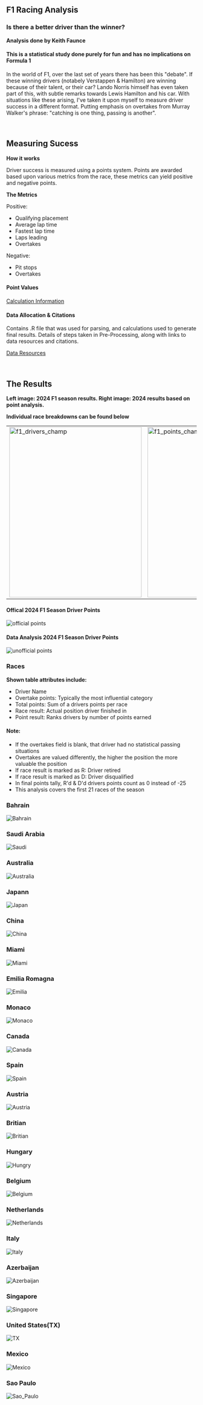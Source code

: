 ## F1 Racing Analysis
### Is there a better driver than the winner?
<b> Analysis done by Keith Faunce </b>


#### This is a statistical study done purely for fun and has no implications on Formula 1
<p> In the world of F1, over the last set of years there has been this "debate". If these winning drivers
(notabely Verstappen & Hamilton) are winning because of their talent, or their car? Lando Norris himself
has even taken part of this, with subtle remarks towards Lewis Hamilton and his car. With situations
like these arising, I've taken it upon myself to measure driver success in a different format. Putting emphasis
on overtakes from Murray Walker's phrase: "catching is one thing, passing is another".</br> </p>

<p></br></p>


## Measuring Sucess

<b> How it works </b>
<p> Driver success is measured using a points system. Points are awarded based upon various metrics from
the race, these metrics can yield positive and negative points. </p>

<b> The Metrics </b>
<p> Positive: </p>
<ul>
  <li>Qualifying placement</li>
  <li>Average lap time</li>
  <li>Fastest lap time</li>
  <li>Laps leading</li>
  <li>Overtakes</li>
</ul>
<p> Negative: </p>
<ul>
  <li>Pit stops</li>
  <li>Overtakes</li>
</ul>

#### Point Values

[Calculation Information](point_values/README.md)

#### Data Allocation & Citations
<p>Contains .R file that was used for parsing, and calculations used to generate final results. Details
of steps taken in Pre-Processing, along with links to data resources and citations.</p>

[Data Resources](data/README.md)

<p></br></p>

## The Results

<b> Left image: 2024 F1 season results. Right image: 2024 results based on point analysis. </b>

<b> Individual race breakdowns can be found below </b>

<table>
  <tr>
    <td><img src="race_db_images/f1_season_results.PNG" alt="f1_drivers_champ" width="350" height="450"></td>
    <td><img src="race_db_images/new_total_points.PNG" alt="f1_points_champ" width="350" height = "450"></td>
  </tr>
</table>

#### Offical 2024 F1 Season Driver Points

![official points](race_db_images/real_points.PNG)

#### Data Analysis 2024 F1 Season Driver Points

![unofficial points](race_db_images/analysis_points.PNG)

### Races

<b> Shown table attributes include: </b>
<ul>
  <li>Driver Name</li>
  <li>Overtake points: Typically the most influential category</li>
  <li>Total points: Sum of a drivers points per race</li>
  <li>Race result: Actual position driver finished in</li>
  <li>Point result: Ranks drivers by number of points earned</li>
</ul>

#### Note:
<ul>
  <li>If the overtakes field is blank, that driver had no statistical passing situations</li>
  <li>Overtakes are valued differently, the higher the position the more valuable the position</li>
  <li>If race result is marked as R: Driver retired</li>
  <li>If race result is marked as D: Driver disqualified</li>
  <li>In final points tally, R'd & D'd drivers points count as 0 instead of -25</li>
  <li>This analysis covers the first 21 races of the season</li>
</ul>

### Bahrain

![Bahrain](race_db_images/bahrain.PNG)

### Saudi Arabia

![Saudi](race_db_images/Saudi_Arabia.PNG)

### Australia
![Australia](race_db_images/australia.PNG)

### Japann
![Japan](race_db_images/japanese.PNG)

### China
![China](race_db_images/china.PNG)

### Miami
![Miami](race_db_images/miami.PNG)

### Emilia Romagna
![Emilia](race_db_images/emilia.PNG)

### Monaco
![Monaco](race_db_images/monaco.PNG)

### Canada
![Canada](race_db_images/canada.PNG)

### Spain
![Spain](race_db_images/spain.PNG)

### Austria
![Austria](race_db_images/austrian.PNG)

### Britian
![Britian](race_db_images/british.PNG)

### Hungary
![Hungry](race_db_images/hungry.PNG)

### Belgium
![Belgium](race_db_images/belgian.PNG)

### Netherlands
![Netherlands](race_db_images/dutch.PNG)

### Italy
![Italy](race_db_images/italy.PNG)

### Azerbaijan
![Azerbaijan](race_db_images/azerbajan.PNG)

### Singapore
![Singapore](race_db_images/singapore.PNG)

### United States(TX)
![TX](race_db_images/ustx.PNG)

### Mexico
![Mexico](race_db_images/mexico.PNG)

### Sao Paulo
![Sao_Paulo](race_db_images/sao_paulo.PNG)
